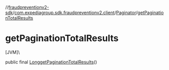 //[fraudpreventionv2-sdk](../../../index.md)/[com.expediagroup.sdk.fraudpreventionv2.client](../index.md)/[Paginator](index.md)/[getPaginationTotalResults](get-pagination-total-results.md)

# getPaginationTotalResults

[JVM]\

public final [Long](https://docs.oracle.com/javase/8/docs/api/java/lang/Long.html)[getPaginationTotalResults](get-pagination-total-results.md)()
